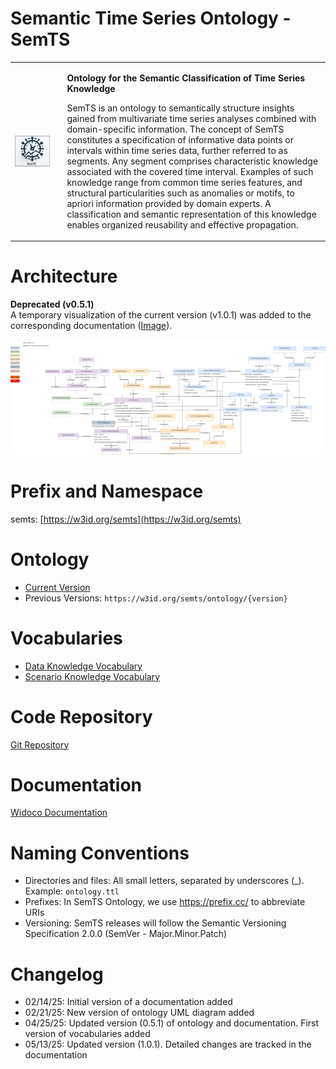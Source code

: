 # Semantic Time Series Ontology - SemTS
<table style="border: none;">
  <tr style="border: none;">
    <td style="border: none; padding-right: 20px;">
      <img src="https://raw.githubusercontent.com/semts-ontology/SemTS/refs/heads/main/assets/images/logo.png" alt="SemTS Logo" width="800px" style="vertical-align: middle;"/>  
    </td>
    <td style="border: none; vertical-align: top;">
      <p><b>Ontology for the Semantic Classification of Time Series Knowledge</b></p>
      <p>SemTS is an ontology to semantically structure insights gained from multivariate time series analyses combined with domain-specific information.
      The concept of SemTS constitutes a specification of informative data points or intervals within time series data, further referred to as segments. Any segment comprises characteristic knowledge associated with the covered time interval. Examples of such knowledge range from common time series features, and structural particularities such as anomalies or motifs, to apriori information provided by domain experts. A classification and semantic representation of this knowledge enables organized reusability and effective propagation.</p>
    </td>
  </tr>
</table>

# Architecture
**Deprecated (v0.5.1)** <br>
A temporary visualization of the current version (v1.0.1) was added to the corresponding documentation ([Image](assets/images/semts.svg)). <br><br>
![Architecture](assets/images/semts_visual_model.drawio.svg)

# Prefix and Namespace
semts: [https://w3id.org/semts](https://w3id.org/semts)

# Ontology
- [Current Version](https://w3id.org/semts/ontology)
- Previous Versions: `https://w3id.org/semts/ontology/{version}`

# Vocabularies
- [Data Knowledge Vocabulary](https://w3id.org/semts/vocabulary/data-knowledge/)
- [Scenario Knowledge Vocabulary](https://w3id.org/semts/vocabulary/scenario-knowledge/)

# Code Repository
[Git Repository](https://github.com/semts-ontology/SemTS/)

# Documentation
[Widoco Documentation](https://w3id.org/semts/ontology)

# Naming Conventions
- Directories and files: All small letters, separated by underscores (_). Example: `ontology.ttl`
- Prefixes: In SemTS Ontology, we use https://prefix.cc/ to abbreviate URIs
- Versioning: SemTS releases will follow the Semantic Versioning Specification 2.0.0 (SemVer - Major.Minor.Patch)

# Changelog
- 02/14/25: Initial version of a documentation added
- 02/21/25: New version of ontology UML diagram added
- 04/25/25: Updated version (0.5.1) of ontology and documentation. First version of vocabularies added
- 05/13/25: Updated version (1.0.1). Detailed changes are tracked in the documentation
